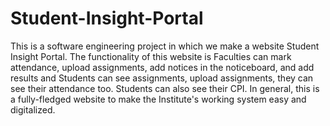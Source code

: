 # Student-Insight-Portal
This is a software engineering project in which we make a website Student Insight Portal. The functionality of this website is Faculties can mark attendance, upload assignments, add notices in the noticeboard, and add results and Students can see assignments, upload assignments, they can see their attendance too. Students can also see their CPI. 
<be>
In general, this is a fully-fledged website to make the Institute's working system easy and digitalized.

